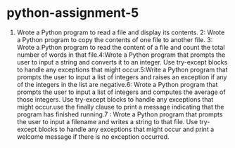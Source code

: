# python-assignment-5
 1) Wrote a Python program to read a file and display its contents. 2: Wrote a Python program to copy the contents of one file to another file. 3: Wrote a Python program to read the content of a file and count the total number of words in that file.4:Wrote a Python program that prompts the user to input a string and converts it to an integer. Use try-except blocks to handle any exceptions that might occur.5:Write a Python program that prompts the user to input a list of integers and raises an exception if any of the integers in the list are negative.6: Wrote a Python program that prompts the user to input a list of integers and computes the average of those integers. Use try-except blocks to handle any exceptions that might occur.use the finally clause to print a message indicating that the program has finished running.7 :  Wrote a Python program that prompts the user to input a filename and writes a string to that file. Use try-except blocks to handle any exceptions that might occur and print a welcome message if there is no exception occurred.
